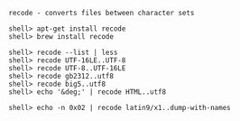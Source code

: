 `recode - converts files between character sets`

```
shell> apt-get install recode
shell> brew install recode
```

```
shell> recode --list | less
shell> recode UTF-16LE..UTF-8
shell> recode UTF-8..UTF-16LE
shell> recode gb2312..utf8
shell> recode big5..utf8
shell> echo '&deg;' | recode HTML..utf8
```
```
shell> echo -n 0x02 | recode latin9/x1..dump-with-names
```
